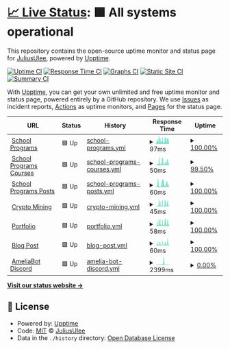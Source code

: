 # [📈 Live Status](https://Julius-Ulee.github.io/Status): <!--live status--> **🟩 All systems operational**

This repository contains the open-source uptime monitor and status page for [JuliusUlee](https://julius-ulee.github.io/), powered by [Upptime](https://github.com/upptime/upptime).

[![Uptime CI](https://github.com/Julius-Ulee/Status/workflows/Uptime%20CI/badge.svg)](https://github.com/Julius-Ulee/Status/actions?query=workflow%3A%22Uptime+CI%22)
[![Response Time CI](https://github.com/Julius-Ulee/Status/workflows/Response%20Time%20CI/badge.svg)](https://github.com/Julius-Ulee/Status/actions?query=workflow%3A%22Response+Time+CI%22)
[![Graphs CI](https://github.com/Julius-Ulee/Status/workflows/Graphs%20CI/badge.svg)](https://github.com/Julius-Ulee/Status/actions?query=workflow%3A%22Graphs+CI%22)
[![Static Site CI](https://github.com/Julius-Ulee/Status/workflows/Static%20Site%20CI/badge.svg)](https://github.com/Julius-Ulee/Status/actions?query=workflow%3A%22Static+Site+CI%22)
[![Summary CI](https://github.com/Julius-Ulee/Status/workflows/Summary%20CI/badge.svg)](https://github.com/Julius-Ulee/Status/actions?query=workflow%3A%22Summary+CI%22)

With [Upptime](https://upptime.js.org), you can get your own unlimited and free uptime monitor and status page, powered entirely by a GitHub repository. We use [Issues](https://github.com/Julius-Ulee/Status/issues) as incident reports, [Actions](https://github.com/Julius-Ulee/Status/actions) as uptime monitors, and [Pages](https://Julius-Ulee.github.io/Status) for the status page.

<!--start: status pages-->
<!-- This summary is generated by Upptime (https://github.com/upptime/upptime) -->
<!-- Do not edit this manually, your changes will be overwritten -->
<!-- prettier-ignore -->
| URL | Status | History | Response Time | Uptime |
| --- | ------ | ------- | ------------- | ------ |
| <img alt="" src="https://julius-ulee.github.io/School-Programs/assets/images/stationery.png" height="13"> [School Programs](https://julius-ulee.github.io/School-Programs/) | 🟩 Up | [school-programs.yml](https://github.com/Julius-Ulee/Status/commits/HEAD/history/school-programs.yml) | <details><summary><img alt="Response time graph" src="./graphs/school-programs/response-time-week.png" height="20"> 97ms</summary><br><a href="https://Julius-Ulee.github.io/Status/history/school-programs"><img alt="Response time 87" src="https://img.shields.io/endpoint?url=https%3A%2F%2Fraw.githubusercontent.com%2FJulius-Ulee%2FStatus%2FHEAD%2Fapi%2Fschool-programs%2Fresponse-time.json"></a><br><a href="https://Julius-Ulee.github.io/Status/history/school-programs"><img alt="24-hour response time 164" src="https://img.shields.io/endpoint?url=https%3A%2F%2Fraw.githubusercontent.com%2FJulius-Ulee%2FStatus%2FHEAD%2Fapi%2Fschool-programs%2Fresponse-time-day.json"></a><br><a href="https://Julius-Ulee.github.io/Status/history/school-programs"><img alt="7-day response time 97" src="https://img.shields.io/endpoint?url=https%3A%2F%2Fraw.githubusercontent.com%2FJulius-Ulee%2FStatus%2FHEAD%2Fapi%2Fschool-programs%2Fresponse-time-week.json"></a><br><a href="https://Julius-Ulee.github.io/Status/history/school-programs"><img alt="30-day response time 87" src="https://img.shields.io/endpoint?url=https%3A%2F%2Fraw.githubusercontent.com%2FJulius-Ulee%2FStatus%2FHEAD%2Fapi%2Fschool-programs%2Fresponse-time-month.json"></a><br><a href="https://Julius-Ulee.github.io/Status/history/school-programs"><img alt="1-year response time 87" src="https://img.shields.io/endpoint?url=https%3A%2F%2Fraw.githubusercontent.com%2FJulius-Ulee%2FStatus%2FHEAD%2Fapi%2Fschool-programs%2Fresponse-time-year.json"></a></details> | <details><summary><a href="https://Julius-Ulee.github.io/Status/history/school-programs">100.00%</a></summary><a href="https://Julius-Ulee.github.io/Status/history/school-programs"><img alt="All-time uptime 100.00%" src="https://img.shields.io/endpoint?url=https%3A%2F%2Fraw.githubusercontent.com%2FJulius-Ulee%2FStatus%2FHEAD%2Fapi%2Fschool-programs%2Fuptime.json"></a><br><a href="https://Julius-Ulee.github.io/Status/history/school-programs"><img alt="24-hour uptime 100.00%" src="https://img.shields.io/endpoint?url=https%3A%2F%2Fraw.githubusercontent.com%2FJulius-Ulee%2FStatus%2FHEAD%2Fapi%2Fschool-programs%2Fuptime-day.json"></a><br><a href="https://Julius-Ulee.github.io/Status/history/school-programs"><img alt="7-day uptime 100.00%" src="https://img.shields.io/endpoint?url=https%3A%2F%2Fraw.githubusercontent.com%2FJulius-Ulee%2FStatus%2FHEAD%2Fapi%2Fschool-programs%2Fuptime-week.json"></a><br><a href="https://Julius-Ulee.github.io/Status/history/school-programs"><img alt="30-day uptime 100.00%" src="https://img.shields.io/endpoint?url=https%3A%2F%2Fraw.githubusercontent.com%2FJulius-Ulee%2FStatus%2FHEAD%2Fapi%2Fschool-programs%2Fuptime-month.json"></a><br><a href="https://Julius-Ulee.github.io/Status/history/school-programs"><img alt="1-year uptime 100.00%" src="https://img.shields.io/endpoint?url=https%3A%2F%2Fraw.githubusercontent.com%2FJulius-Ulee%2FStatus%2FHEAD%2Fapi%2Fschool-programs%2Fuptime-year.json"></a></details>
| <img alt="" src="https://julius-ulee.github.io/School-Programs/assets/images/stationery.png" height="13"> [School Programs Courses](https://julius-ulee.github.io/School-Programs/courses/) | 🟩 Up | [school-programs-courses.yml](https://github.com/Julius-Ulee/Status/commits/HEAD/history/school-programs-courses.yml) | <details><summary><img alt="Response time graph" src="./graphs/school-programs-courses/response-time-week.png" height="20"> 50ms</summary><br><a href="https://Julius-Ulee.github.io/Status/history/school-programs-courses"><img alt="Response time 50" src="https://img.shields.io/endpoint?url=https%3A%2F%2Fraw.githubusercontent.com%2FJulius-Ulee%2FStatus%2FHEAD%2Fapi%2Fschool-programs-courses%2Fresponse-time.json"></a><br><a href="https://Julius-Ulee.github.io/Status/history/school-programs-courses"><img alt="24-hour response time 118" src="https://img.shields.io/endpoint?url=https%3A%2F%2Fraw.githubusercontent.com%2FJulius-Ulee%2FStatus%2FHEAD%2Fapi%2Fschool-programs-courses%2Fresponse-time-day.json"></a><br><a href="https://Julius-Ulee.github.io/Status/history/school-programs-courses"><img alt="7-day response time 50" src="https://img.shields.io/endpoint?url=https%3A%2F%2Fraw.githubusercontent.com%2FJulius-Ulee%2FStatus%2FHEAD%2Fapi%2Fschool-programs-courses%2Fresponse-time-week.json"></a><br><a href="https://Julius-Ulee.github.io/Status/history/school-programs-courses"><img alt="30-day response time 50" src="https://img.shields.io/endpoint?url=https%3A%2F%2Fraw.githubusercontent.com%2FJulius-Ulee%2FStatus%2FHEAD%2Fapi%2Fschool-programs-courses%2Fresponse-time-month.json"></a><br><a href="https://Julius-Ulee.github.io/Status/history/school-programs-courses"><img alt="1-year response time 50" src="https://img.shields.io/endpoint?url=https%3A%2F%2Fraw.githubusercontent.com%2FJulius-Ulee%2FStatus%2FHEAD%2Fapi%2Fschool-programs-courses%2Fresponse-time-year.json"></a></details> | <details><summary><a href="https://Julius-Ulee.github.io/Status/history/school-programs-courses">99.50%</a></summary><a href="https://Julius-Ulee.github.io/Status/history/school-programs-courses"><img alt="All-time uptime 99.50%" src="https://img.shields.io/endpoint?url=https%3A%2F%2Fraw.githubusercontent.com%2FJulius-Ulee%2FStatus%2FHEAD%2Fapi%2Fschool-programs-courses%2Fuptime.json"></a><br><a href="https://Julius-Ulee.github.io/Status/history/school-programs-courses"><img alt="24-hour uptime 100.00%" src="https://img.shields.io/endpoint?url=https%3A%2F%2Fraw.githubusercontent.com%2FJulius-Ulee%2FStatus%2FHEAD%2Fapi%2Fschool-programs-courses%2Fuptime-day.json"></a><br><a href="https://Julius-Ulee.github.io/Status/history/school-programs-courses"><img alt="7-day uptime 99.50%" src="https://img.shields.io/endpoint?url=https%3A%2F%2Fraw.githubusercontent.com%2FJulius-Ulee%2FStatus%2FHEAD%2Fapi%2Fschool-programs-courses%2Fuptime-week.json"></a><br><a href="https://Julius-Ulee.github.io/Status/history/school-programs-courses"><img alt="30-day uptime 99.50%" src="https://img.shields.io/endpoint?url=https%3A%2F%2Fraw.githubusercontent.com%2FJulius-Ulee%2FStatus%2FHEAD%2Fapi%2Fschool-programs-courses%2Fuptime-month.json"></a><br><a href="https://Julius-Ulee.github.io/Status/history/school-programs-courses"><img alt="1-year uptime 99.50%" src="https://img.shields.io/endpoint?url=https%3A%2F%2Fraw.githubusercontent.com%2FJulius-Ulee%2FStatus%2FHEAD%2Fapi%2Fschool-programs-courses%2Fuptime-year.json"></a></details>
| <img alt="" src="https://julius-ulee.github.io/School-Programs/assets/images/stationery.png" height="13"> [School Programs Posts](https://julius-ulee.github.io/School-Programs/posts/) | 🟩 Up | [school-programs-posts.yml](https://github.com/Julius-Ulee/Status/commits/HEAD/history/school-programs-posts.yml) | <details><summary><img alt="Response time graph" src="./graphs/school-programs-posts/response-time-week.png" height="20"> 60ms</summary><br><a href="https://Julius-Ulee.github.io/Status/history/school-programs-posts"><img alt="Response time 60" src="https://img.shields.io/endpoint?url=https%3A%2F%2Fraw.githubusercontent.com%2FJulius-Ulee%2FStatus%2FHEAD%2Fapi%2Fschool-programs-posts%2Fresponse-time.json"></a><br><a href="https://Julius-Ulee.github.io/Status/history/school-programs-posts"><img alt="24-hour response time 125" src="https://img.shields.io/endpoint?url=https%3A%2F%2Fraw.githubusercontent.com%2FJulius-Ulee%2FStatus%2FHEAD%2Fapi%2Fschool-programs-posts%2Fresponse-time-day.json"></a><br><a href="https://Julius-Ulee.github.io/Status/history/school-programs-posts"><img alt="7-day response time 60" src="https://img.shields.io/endpoint?url=https%3A%2F%2Fraw.githubusercontent.com%2FJulius-Ulee%2FStatus%2FHEAD%2Fapi%2Fschool-programs-posts%2Fresponse-time-week.json"></a><br><a href="https://Julius-Ulee.github.io/Status/history/school-programs-posts"><img alt="30-day response time 60" src="https://img.shields.io/endpoint?url=https%3A%2F%2Fraw.githubusercontent.com%2FJulius-Ulee%2FStatus%2FHEAD%2Fapi%2Fschool-programs-posts%2Fresponse-time-month.json"></a><br><a href="https://Julius-Ulee.github.io/Status/history/school-programs-posts"><img alt="1-year response time 60" src="https://img.shields.io/endpoint?url=https%3A%2F%2Fraw.githubusercontent.com%2FJulius-Ulee%2FStatus%2FHEAD%2Fapi%2Fschool-programs-posts%2Fresponse-time-year.json"></a></details> | <details><summary><a href="https://Julius-Ulee.github.io/Status/history/school-programs-posts">100.00%</a></summary><a href="https://Julius-Ulee.github.io/Status/history/school-programs-posts"><img alt="All-time uptime 100.00%" src="https://img.shields.io/endpoint?url=https%3A%2F%2Fraw.githubusercontent.com%2FJulius-Ulee%2FStatus%2FHEAD%2Fapi%2Fschool-programs-posts%2Fuptime.json"></a><br><a href="https://Julius-Ulee.github.io/Status/history/school-programs-posts"><img alt="24-hour uptime 100.00%" src="https://img.shields.io/endpoint?url=https%3A%2F%2Fraw.githubusercontent.com%2FJulius-Ulee%2FStatus%2FHEAD%2Fapi%2Fschool-programs-posts%2Fuptime-day.json"></a><br><a href="https://Julius-Ulee.github.io/Status/history/school-programs-posts"><img alt="7-day uptime 100.00%" src="https://img.shields.io/endpoint?url=https%3A%2F%2Fraw.githubusercontent.com%2FJulius-Ulee%2FStatus%2FHEAD%2Fapi%2Fschool-programs-posts%2Fuptime-week.json"></a><br><a href="https://Julius-Ulee.github.io/Status/history/school-programs-posts"><img alt="30-day uptime 100.00%" src="https://img.shields.io/endpoint?url=https%3A%2F%2Fraw.githubusercontent.com%2FJulius-Ulee%2FStatus%2FHEAD%2Fapi%2Fschool-programs-posts%2Fuptime-month.json"></a><br><a href="https://Julius-Ulee.github.io/Status/history/school-programs-posts"><img alt="1-year uptime 100.00%" src="https://img.shields.io/endpoint?url=https%3A%2F%2Fraw.githubusercontent.com%2FJulius-Ulee%2FStatus%2FHEAD%2Fapi%2Fschool-programs-posts%2Fuptime-year.json"></a></details>
| <img alt="" src="https://upload.wikimedia.org/wikipedia/commons/thumb/4/46/Bitcoin.svg/1200px-Bitcoin.svg.png" height="13"> [Crypto Mining](https://julius-ulee.github.io/Crypto-Mining/) | 🟩 Up | [crypto-mining.yml](https://github.com/Julius-Ulee/Status/commits/HEAD/history/crypto-mining.yml) | <details><summary><img alt="Response time graph" src="./graphs/crypto-mining/response-time-week.png" height="20"> 45ms</summary><br><a href="https://Julius-Ulee.github.io/Status/history/crypto-mining"><img alt="Response time 165" src="https://img.shields.io/endpoint?url=https%3A%2F%2Fraw.githubusercontent.com%2FJulius-Ulee%2FStatus%2FHEAD%2Fapi%2Fcrypto-mining%2Fresponse-time.json"></a><br><a href="https://Julius-Ulee.github.io/Status/history/crypto-mining"><img alt="24-hour response time 98" src="https://img.shields.io/endpoint?url=https%3A%2F%2Fraw.githubusercontent.com%2FJulius-Ulee%2FStatus%2FHEAD%2Fapi%2Fcrypto-mining%2Fresponse-time-day.json"></a><br><a href="https://Julius-Ulee.github.io/Status/history/crypto-mining"><img alt="7-day response time 45" src="https://img.shields.io/endpoint?url=https%3A%2F%2Fraw.githubusercontent.com%2FJulius-Ulee%2FStatus%2FHEAD%2Fapi%2Fcrypto-mining%2Fresponse-time-week.json"></a><br><a href="https://Julius-Ulee.github.io/Status/history/crypto-mining"><img alt="30-day response time 240" src="https://img.shields.io/endpoint?url=https%3A%2F%2Fraw.githubusercontent.com%2FJulius-Ulee%2FStatus%2FHEAD%2Fapi%2Fcrypto-mining%2Fresponse-time-month.json"></a><br><a href="https://Julius-Ulee.github.io/Status/history/crypto-mining"><img alt="1-year response time 165" src="https://img.shields.io/endpoint?url=https%3A%2F%2Fraw.githubusercontent.com%2FJulius-Ulee%2FStatus%2FHEAD%2Fapi%2Fcrypto-mining%2Fresponse-time-year.json"></a></details> | <details><summary><a href="https://Julius-Ulee.github.io/Status/history/crypto-mining">100.00%</a></summary><a href="https://Julius-Ulee.github.io/Status/history/crypto-mining"><img alt="All-time uptime 99.97%" src="https://img.shields.io/endpoint?url=https%3A%2F%2Fraw.githubusercontent.com%2FJulius-Ulee%2FStatus%2FHEAD%2Fapi%2Fcrypto-mining%2Fuptime.json"></a><br><a href="https://Julius-Ulee.github.io/Status/history/crypto-mining"><img alt="24-hour uptime 100.00%" src="https://img.shields.io/endpoint?url=https%3A%2F%2Fraw.githubusercontent.com%2FJulius-Ulee%2FStatus%2FHEAD%2Fapi%2Fcrypto-mining%2Fuptime-day.json"></a><br><a href="https://Julius-Ulee.github.io/Status/history/crypto-mining"><img alt="7-day uptime 100.00%" src="https://img.shields.io/endpoint?url=https%3A%2F%2Fraw.githubusercontent.com%2FJulius-Ulee%2FStatus%2FHEAD%2Fapi%2Fcrypto-mining%2Fuptime-week.json"></a><br><a href="https://Julius-Ulee.github.io/Status/history/crypto-mining"><img alt="30-day uptime 99.94%" src="https://img.shields.io/endpoint?url=https%3A%2F%2Fraw.githubusercontent.com%2FJulius-Ulee%2FStatus%2FHEAD%2Fapi%2Fcrypto-mining%2Fuptime-month.json"></a><br><a href="https://Julius-Ulee.github.io/Status/history/crypto-mining"><img alt="1-year uptime 99.97%" src="https://img.shields.io/endpoint?url=https%3A%2F%2Fraw.githubusercontent.com%2FJulius-Ulee%2FStatus%2FHEAD%2Fapi%2Fcrypto-mining%2Fuptime-year.json"></a></details>
| <img alt="" src="https://assets.holopin.io/eyJidWNrZXQiOiJob2xvcGluLWFzc2V0cyIsImtleSI6ImFzc2V0cy9jbGt4aGVvazEyMTczMGZtcHA5N2xnN3p2IiwiZWRpdHMiOnsicm90YXRlIjpudWxsfX0=" height="13"> [Portfolio](https://julius-ulee.github.io/) | 🟩 Up | [portfolio.yml](https://github.com/Julius-Ulee/Status/commits/HEAD/history/portfolio.yml) | <details><summary><img alt="Response time graph" src="./graphs/portfolio/response-time-week.png" height="20"> 58ms</summary><br><a href="https://Julius-Ulee.github.io/Status/history/portfolio"><img alt="Response time 49" src="https://img.shields.io/endpoint?url=https%3A%2F%2Fraw.githubusercontent.com%2FJulius-Ulee%2FStatus%2FHEAD%2Fapi%2Fportfolio%2Fresponse-time.json"></a><br><a href="https://Julius-Ulee.github.io/Status/history/portfolio"><img alt="24-hour response time 114" src="https://img.shields.io/endpoint?url=https%3A%2F%2Fraw.githubusercontent.com%2FJulius-Ulee%2FStatus%2FHEAD%2Fapi%2Fportfolio%2Fresponse-time-day.json"></a><br><a href="https://Julius-Ulee.github.io/Status/history/portfolio"><img alt="7-day response time 58" src="https://img.shields.io/endpoint?url=https%3A%2F%2Fraw.githubusercontent.com%2FJulius-Ulee%2FStatus%2FHEAD%2Fapi%2Fportfolio%2Fresponse-time-week.json"></a><br><a href="https://Julius-Ulee.github.io/Status/history/portfolio"><img alt="30-day response time 47" src="https://img.shields.io/endpoint?url=https%3A%2F%2Fraw.githubusercontent.com%2FJulius-Ulee%2FStatus%2FHEAD%2Fapi%2Fportfolio%2Fresponse-time-month.json"></a><br><a href="https://Julius-Ulee.github.io/Status/history/portfolio"><img alt="1-year response time 49" src="https://img.shields.io/endpoint?url=https%3A%2F%2Fraw.githubusercontent.com%2FJulius-Ulee%2FStatus%2FHEAD%2Fapi%2Fportfolio%2Fresponse-time-year.json"></a></details> | <details><summary><a href="https://Julius-Ulee.github.io/Status/history/portfolio">100.00%</a></summary><a href="https://Julius-Ulee.github.io/Status/history/portfolio"><img alt="All-time uptime 99.97%" src="https://img.shields.io/endpoint?url=https%3A%2F%2Fraw.githubusercontent.com%2FJulius-Ulee%2FStatus%2FHEAD%2Fapi%2Fportfolio%2Fuptime.json"></a><br><a href="https://Julius-Ulee.github.io/Status/history/portfolio"><img alt="24-hour uptime 100.00%" src="https://img.shields.io/endpoint?url=https%3A%2F%2Fraw.githubusercontent.com%2FJulius-Ulee%2FStatus%2FHEAD%2Fapi%2Fportfolio%2Fuptime-day.json"></a><br><a href="https://Julius-Ulee.github.io/Status/history/portfolio"><img alt="7-day uptime 100.00%" src="https://img.shields.io/endpoint?url=https%3A%2F%2Fraw.githubusercontent.com%2FJulius-Ulee%2FStatus%2FHEAD%2Fapi%2Fportfolio%2Fuptime-week.json"></a><br><a href="https://Julius-Ulee.github.io/Status/history/portfolio"><img alt="30-day uptime 99.94%" src="https://img.shields.io/endpoint?url=https%3A%2F%2Fraw.githubusercontent.com%2FJulius-Ulee%2FStatus%2FHEAD%2Fapi%2Fportfolio%2Fuptime-month.json"></a><br><a href="https://Julius-Ulee.github.io/Status/history/portfolio"><img alt="1-year uptime 99.97%" src="https://img.shields.io/endpoint?url=https%3A%2F%2Fraw.githubusercontent.com%2FJulius-Ulee%2FStatus%2FHEAD%2Fapi%2Fportfolio%2Fuptime-year.json"></a></details>
| <img alt="" src="https://assets.holopin.io/eyJidWNrZXQiOiJob2xvcGluLWFzc2V0cyIsImtleSI6ImFzc2V0cy9jbGt4aGVvazEyMTczMGZtcHA5N2xnN3p2IiwiZWRpdHMiOnsicm90YXRlIjpudWxsfX0=" height="13"> [Blog Post](https://julius-ulee.github.io/year-archive/) | 🟩 Up | [blog-post.yml](https://github.com/Julius-Ulee/Status/commits/HEAD/history/blog-post.yml) | <details><summary><img alt="Response time graph" src="./graphs/blog-post/response-time-week.png" height="20"> 60ms</summary><br><a href="https://Julius-Ulee.github.io/Status/history/blog-post"><img alt="Response time 52" src="https://img.shields.io/endpoint?url=https%3A%2F%2Fraw.githubusercontent.com%2FJulius-Ulee%2FStatus%2FHEAD%2Fapi%2Fblog-post%2Fresponse-time.json"></a><br><a href="https://Julius-Ulee.github.io/Status/history/blog-post"><img alt="24-hour response time 106" src="https://img.shields.io/endpoint?url=https%3A%2F%2Fraw.githubusercontent.com%2FJulius-Ulee%2FStatus%2FHEAD%2Fapi%2Fblog-post%2Fresponse-time-day.json"></a><br><a href="https://Julius-Ulee.github.io/Status/history/blog-post"><img alt="7-day response time 60" src="https://img.shields.io/endpoint?url=https%3A%2F%2Fraw.githubusercontent.com%2FJulius-Ulee%2FStatus%2FHEAD%2Fapi%2Fblog-post%2Fresponse-time-week.json"></a><br><a href="https://Julius-Ulee.github.io/Status/history/blog-post"><img alt="30-day response time 50" src="https://img.shields.io/endpoint?url=https%3A%2F%2Fraw.githubusercontent.com%2FJulius-Ulee%2FStatus%2FHEAD%2Fapi%2Fblog-post%2Fresponse-time-month.json"></a><br><a href="https://Julius-Ulee.github.io/Status/history/blog-post"><img alt="1-year response time 52" src="https://img.shields.io/endpoint?url=https%3A%2F%2Fraw.githubusercontent.com%2FJulius-Ulee%2FStatus%2FHEAD%2Fapi%2Fblog-post%2Fresponse-time-year.json"></a></details> | <details><summary><a href="https://Julius-Ulee.github.io/Status/history/blog-post">100.00%</a></summary><a href="https://Julius-Ulee.github.io/Status/history/blog-post"><img alt="All-time uptime 99.97%" src="https://img.shields.io/endpoint?url=https%3A%2F%2Fraw.githubusercontent.com%2FJulius-Ulee%2FStatus%2FHEAD%2Fapi%2Fblog-post%2Fuptime.json"></a><br><a href="https://Julius-Ulee.github.io/Status/history/blog-post"><img alt="24-hour uptime 100.00%" src="https://img.shields.io/endpoint?url=https%3A%2F%2Fraw.githubusercontent.com%2FJulius-Ulee%2FStatus%2FHEAD%2Fapi%2Fblog-post%2Fuptime-day.json"></a><br><a href="https://Julius-Ulee.github.io/Status/history/blog-post"><img alt="7-day uptime 100.00%" src="https://img.shields.io/endpoint?url=https%3A%2F%2Fraw.githubusercontent.com%2FJulius-Ulee%2FStatus%2FHEAD%2Fapi%2Fblog-post%2Fuptime-week.json"></a><br><a href="https://Julius-Ulee.github.io/Status/history/blog-post"><img alt="30-day uptime 99.94%" src="https://img.shields.io/endpoint?url=https%3A%2F%2Fraw.githubusercontent.com%2FJulius-Ulee%2FStatus%2FHEAD%2Fapi%2Fblog-post%2Fuptime-month.json"></a><br><a href="https://Julius-Ulee.github.io/Status/history/blog-post"><img alt="1-year uptime 99.97%" src="https://img.shields.io/endpoint?url=https%3A%2F%2Fraw.githubusercontent.com%2FJulius-Ulee%2FStatus%2FHEAD%2Fapi%2Fblog-post%2Fuptime-year.json"></a></details>
| <img alt="" src="https://static.vecteezy.com/system/resources/previews/018/930/718/original/discord-logo-discord-icon-transparent-free-png.png" height="13"> [AmeliaBot Discord](https://ameliabot-discord.uzumekiulee.repl.co) | 🟩 Up | [amelia-bot-discord.yml](https://github.com/Julius-Ulee/Status/commits/HEAD/history/amelia-bot-discord.yml) | <details><summary><img alt="Response time graph" src="./graphs/amelia-bot-discord/response-time-week.png" height="20"> 2399ms</summary><br><a href="https://Julius-Ulee.github.io/Status/history/amelia-bot-discord"><img alt="Response time 5630" src="https://img.shields.io/endpoint?url=https%3A%2F%2Fraw.githubusercontent.com%2FJulius-Ulee%2FStatus%2FHEAD%2Fapi%2Famelia-bot-discord%2Fresponse-time.json"></a><br><a href="https://Julius-Ulee.github.io/Status/history/amelia-bot-discord"><img alt="24-hour response time 822" src="https://img.shields.io/endpoint?url=https%3A%2F%2Fraw.githubusercontent.com%2FJulius-Ulee%2FStatus%2FHEAD%2Fapi%2Famelia-bot-discord%2Fresponse-time-day.json"></a><br><a href="https://Julius-Ulee.github.io/Status/history/amelia-bot-discord"><img alt="7-day response time 2399" src="https://img.shields.io/endpoint?url=https%3A%2F%2Fraw.githubusercontent.com%2FJulius-Ulee%2FStatus%2FHEAD%2Fapi%2Famelia-bot-discord%2Fresponse-time-week.json"></a><br><a href="https://Julius-Ulee.github.io/Status/history/amelia-bot-discord"><img alt="30-day response time 5630" src="https://img.shields.io/endpoint?url=https%3A%2F%2Fraw.githubusercontent.com%2FJulius-Ulee%2FStatus%2FHEAD%2Fapi%2Famelia-bot-discord%2Fresponse-time-month.json"></a><br><a href="https://Julius-Ulee.github.io/Status/history/amelia-bot-discord"><img alt="1-year response time 5630" src="https://img.shields.io/endpoint?url=https%3A%2F%2Fraw.githubusercontent.com%2FJulius-Ulee%2FStatus%2FHEAD%2Fapi%2Famelia-bot-discord%2Fresponse-time-year.json"></a></details> | <details><summary><a href="https://Julius-Ulee.github.io/Status/history/amelia-bot-discord">0.00%</a></summary><a href="https://Julius-Ulee.github.io/Status/history/amelia-bot-discord"><img alt="All-time uptime 0.00%" src="https://img.shields.io/endpoint?url=https%3A%2F%2Fraw.githubusercontent.com%2FJulius-Ulee%2FStatus%2FHEAD%2Fapi%2Famelia-bot-discord%2Fuptime.json"></a><br><a href="https://Julius-Ulee.github.io/Status/history/amelia-bot-discord"><img alt="24-hour uptime 100.00%" src="https://img.shields.io/endpoint?url=https%3A%2F%2Fraw.githubusercontent.com%2FJulius-Ulee%2FStatus%2FHEAD%2Fapi%2Famelia-bot-discord%2Fuptime-day.json"></a><br><a href="https://Julius-Ulee.github.io/Status/history/amelia-bot-discord"><img alt="7-day uptime 0.00%" src="https://img.shields.io/endpoint?url=https%3A%2F%2Fraw.githubusercontent.com%2FJulius-Ulee%2FStatus%2FHEAD%2Fapi%2Famelia-bot-discord%2Fuptime-week.json"></a><br><a href="https://Julius-Ulee.github.io/Status/history/amelia-bot-discord"><img alt="30-day uptime 0.00%" src="https://img.shields.io/endpoint?url=https%3A%2F%2Fraw.githubusercontent.com%2FJulius-Ulee%2FStatus%2FHEAD%2Fapi%2Famelia-bot-discord%2Fuptime-month.json"></a><br><a href="https://Julius-Ulee.github.io/Status/history/amelia-bot-discord"><img alt="1-year uptime 0.00%" src="https://img.shields.io/endpoint?url=https%3A%2F%2Fraw.githubusercontent.com%2FJulius-Ulee%2FStatus%2FHEAD%2Fapi%2Famelia-bot-discord%2Fuptime-year.json"></a></details>

<!--end: status pages-->

[**Visit our status website →**](https://Julius-Ulee.github.io/Status)

## 📄 License

- Powered by: [Upptime](https://github.com/upptime/upptime)
- Code: [MIT](./LICENSE) © [JuliusUlee](https://julius-ulee.github.io/)
- Data in the `./history` directory: [Open Database License](https://opendatacommons.org/licenses/odbl/1-0/)

